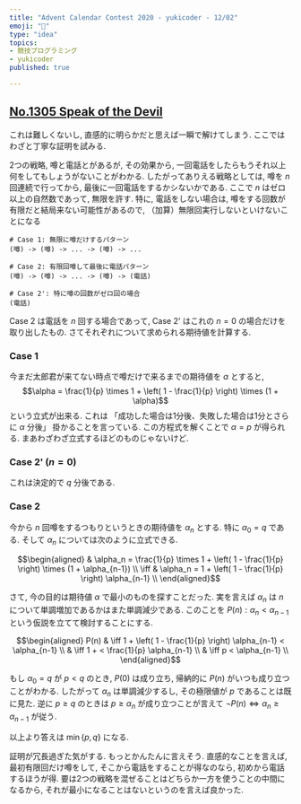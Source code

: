 ```yaml
---
title: "Advent Calendar Contest 2020 - yukicoder - 12/02"
emoji: "💭"
type: "idea"
topics:
- 競技プログラミング
- yukicoder
published: true

---
```


## [No.1305 Speak of the Devil](https://yukicoder.me/problems/no/1305)

これは難しくないし, 直感的に明らかだと思えば一瞬で解けてしまう.
ここではわざと丁寧な証明を試みる.

2つの戦略, 噂と電話とがあるが, その効果から, 一回電話をしたらもうそれ以上何をしてもしょうがないことがわかる.  したがってありえる戦略としては, 噂を $n$ 回連続で行ってから, 最後に一回電話をするかシないかである.  ここで $n$ はゼロ以上の自然数であって, 無限を許す.  特に, 電話をしない場合は, 噂をする回数が有限だと結局来ない可能性があるので, （加算）無限回実行しないといけないことになる

```
# Case 1: 無限に噂だけするパターン
(噂) -> (噂) -> ... -> (噂) -> ...

# Case 2: 有限回噂して最後に電話パターン
(噂) -> (噂) -> ... -> (噂) -> (電話)

# Case 2': 特に噂の回数がゼロ回の場合
(電話)
```

Case 2 は電話を $n$ 回する場合であって, Case 2' はこれの $n=0$ の場合だけを取り出したもの.
さてそれぞれについて求められる期待値を計算する.

### Case 1

今まだ太郎君が来てない時点で噂だけで来るまでの期待値を $\alpha$ とすると,
$$\alpha = \frac{1}{p} \times 1 + \left( 1 - \frac{1}{p} \right) \times (1 + \alpha)$$
という立式が出来る.
これは 「成功した場合は1分後、失敗した場合は1分とさらに $\alpha$ 分後」 掛かることを言っている.  この方程式を解くことで $\alpha = p$ が得られる.  まあわざわざ立式するほどのものじゃないけど.

### Case 2' ($n=0$)

これは決定的で $q$ 分後である.

### Case 2

今から $n$ 回噂をするつもりというときの期待値を $\alpha_n$ とする.
特に $\alpha_0 = q$ である.
そして $\alpha_n$ については次のように立式できる.

$$\begin{aligned}
& \alpha_n = \frac{1}{p} \times 1 + \left( 1 - \frac{1}{p} \right) \times (1 + \alpha_{n-1}) \\
\iff & \alpha_n = 1 + \left( 1 - \frac{1}{p} \right) \alpha_{n-1} \\
\end{aligned}$$

さて, 今の目的は期待値 $\alpha$ で最小のものを探すことだった.
実を言えば $\alpha_n$ は $n$ について単調増加であるかはまた単調減少である.
このことを $P(n) : \alpha_n < \alpha_{n-1}$ という仮説を立てて検討することにする.

$$\begin{aligned}
P(n)
& \iff 1 + \left( 1 - \frac{1}{p} \right) \alpha_{n-1} < \alpha_{n-1} \\
& \iff 1 + < \frac{1}{p} \alpha_{n-1} \\
& \iff p < \alpha_{n-1} \\
\end{aligned}$$

もし $\alpha_0 = q$ が $p<q$ のとき, $P(0)$ は成り立ち, 帰納的に $P(n)$ がいつも成り立つことがわかる.  したがって $\alpha_n$ は単調減少するし, その極限値が $p$ であることは既に見た.
逆に $p \geq q$ のときは $p \geq \alpha_n$ が成り立つことが言えて $\lnot P(n) \iff \alpha_n \geq \alpha_{n-1}$ が従う.

以上より答えは $\min\{p,q\}$ になる.

証明が冗長過ぎた気がする.
もっとかんたんに言えそう.
直感的なことを言えば, 最初有限回だけ噂をして, そこから電話をすることが得なのなら, 初めから電話するほうが得.
要は2つの戦略を混ぜることはどちらか一方を使うことの中間になるから, それが最小になることはないというのを言えば良かった.

